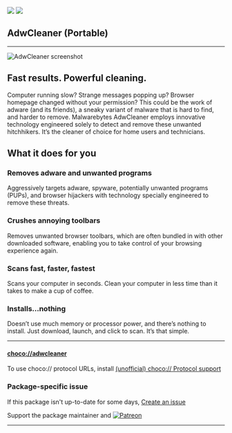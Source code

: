 [![](https://img.shields.io/chocolatey/v/adwcleaner?color=green&label=adwcleaner)](https://chocolatey.org/packages/adwcleaner) [![](https://img.shields.io/chocolatey/dt/adwcleaner)](https://chocolatey.org/packages/adwcleaner)

## AdwCleaner (Portable)

---

![AdwCleaner screenshot](https://cdn.jsdelivr.net/gh/tunisiano187/Chocolatey-packages@4f8d9eeaaac95fc3932bf0c438d5ff33c6f11526/automatic/adwcleaner/adwcleaner_screenshot.png)	

## Fast results. Powerful cleaning.

Computer running slow? Strange messages popping up? Browser homepage changed without your permission? This could be the work of adware (and its friends), a sneaky variant of malware that is hard to find, and harder to remove. Malwarebytes AdwCleaner employs innovative technology engineered solely to detect and remove these unwanted hitchhikers. It’s the cleaner of choice for home users and technicians.

## What it does for you

### Removes adware and unwanted programs	

Aggressively targets adware, spyware, potentially unwanted programs (PUPs), and browser hijackers with technology specially engineered to remove these threats.

### Crushes annoying toolbars

Removes unwanted browser toolbars, which are often bundled in with other downloaded software, enabling you to take control of your browsing experience again.

### Scans fast, faster, fastest

Scans your computer in seconds. Clean your computer in less time than it takes to make a cup of coffee.

### Installs…nothing

Doesn’t use much memory or processor power, and there’s nothing to install. Just download, launch, and click to scan. It’s that simple.	

---

#### [choco://adwcleaner](choco://adwcleaner)
To use choco:// protocol URLs, install [(unofficial) choco:// Protocol support ](https://chocolatey.org/packages/choco-protocol-support)

### Package-specific issue
If this package isn't up-to-date for some days, [Create an issue](https://github.com/tunisiano187/Chocolatey-packages/issues/new/choose)

Support the package maintainer and [![Patreon](https://cdn.jsdelivr.net/gh/tunisiano187/Chocolatey-packages@d15c4e19c709e7148588d4523ffc6dd3cd3c7e5e/icons/patreon.png)](https://www.patreon.com/bePatron?u=39585820)

---
